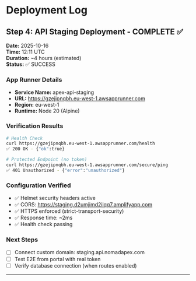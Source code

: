 # Deployment Log

## Step 4: API Staging Deployment - COMPLETE ✅

**Date:** 2025-10-16  
**Time:** 12:11 UTC  
**Duration:** ~4 hours (estimated)  
**Status:** ✅ SUCCESS

### App Runner Details
- **Service Name:** apex-api-staging
- **URL:** https://gzejipnqbh.eu-west-1.awsapprunner.com
- **Region:** eu-west-1
- **Runtime:** Node 20 (Alpine)

### Verification Results
```bash
# Health Check
curl https://gzejipnqbh.eu-west-1.awsapprunner.com/health
✅ 200 OK - {"ok":true}

# Protected Endpoint (no token)
curl https://gzejipnqbh.eu-west-1.awsapprunner.com/secure/ping
✅ 401 Unauthorized - {"error":"unauthorized"}
```

### Configuration Verified
- ✅ Helmet security headers active
- ✅ CORS: https://staging.d2umjimd2ilqq7.amplifyapp.com
- ✅ HTTPS enforced (strict-transport-security)
- ✅ Response time: ~2ms
- ✅ Health check passing

### Next Steps
- [ ] Connect custom domain: staging.api.nomadapex.com
- [ ] Test E2E from portal with real token
- [ ] Verify database connection (when routes enabled)

---
